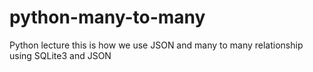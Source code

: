 # python-many-to-many
Python lecture this is how we use JSON and many to many relationship using SQLite3 and JSON
